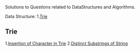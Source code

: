 Solutions to Questions related to DataStructures and Algorithms.

Data Structure:
  1.[Trie](https://github.com/Shishir-grez/Data-Structures-Algorithms/tree/main?tab=readme-ov-file#trie)

## Trie
1.[Insertion of Character in Trie](https://github.com/Shishir-grez/Data-Structures-Algorithms/blob/main/Trie/Insert.cpp)
2.[Distinct Substrings of String](https://github.com/Shishir-grez/Data-Structures-Algorithms/blob/main/Trie/distinctSubstringsOfString.cpp)
